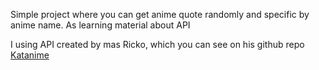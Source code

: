 Simple project where you can get anime quote randomly and specific by anime name. As learning material about API

I using API created by mas Ricko, which you can see on his github repo [Katanime](https://github.com/ricko-v/katanime)
